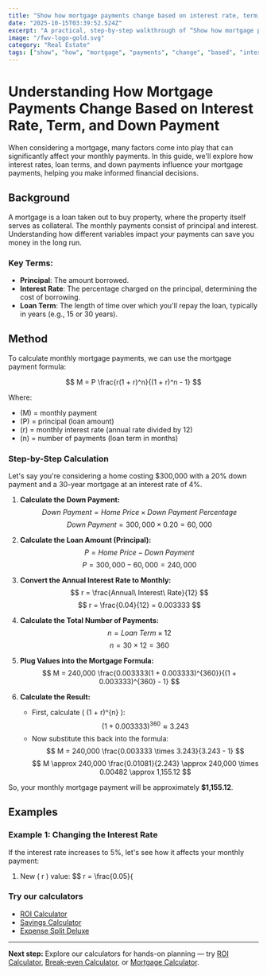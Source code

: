 ```yaml
---
title: "Show how mortgage payments change based on interest rate, term, and down payment — Complete Guide"
date: "2025-10-15T03:39:52.524Z"
excerpt: "A practical, step-by-step walkthrough of “Show how mortgage payments change based on interest rate, term, and down payment”."
image: "/fwv-logo-gold.svg"
category: "Real Estate"
tags: ["show", "how", "mortgage", "payments", "change", "based", "interest", "rate"]
---
```


# Understanding How Mortgage Payments Change Based on Interest Rate, Term, and Down Payment

When considering a mortgage, many factors come into play that can significantly affect your monthly payments. In this guide, we'll explore how interest rates, loan terms, and down payments influence your mortgage payments, helping you make informed financial decisions.

## Background

A mortgage is a loan taken out to buy property, where the property itself serves as collateral. The monthly payments consist of principal and interest. Understanding how different variables impact your payments can save you money in the long run.

### Key Terms:
- **Principal**: The amount borrowed.
- **Interest Rate**: The percentage charged on the principal, determining the cost of borrowing.
- **Loan Term**: The length of time over which you'll repay the loan, typically in years (e.g., 15 or 30 years).

## Method

To calculate monthly mortgage payments, we can use the mortgage payment formula:

$$
M = P \frac{r(1 + r)^n}{(1 + r)^n - 1}
$$

Where:
- \(M\) = monthly payment
- \(P\) = principal (loan amount)
- \(r\) = monthly interest rate (annual rate divided by 12)
- \(n\) = number of payments (loan term in months)

### Step-by-Step Calculation

Let's say you're considering a home costing $300,000 with a 20% down payment and a 30-year mortgage at an interest rate of 4%.

1. **Calculate the Down Payment:**
   $$ 
   Down\ Payment = Home\ Price \times Down\ Payment\ Percentage 
   $$ 
   $$ 
   Down\ Payment = 300,000 \times 0.20 = 60,000
   $$

2. **Calculate the Loan Amount (Principal):**
   $$ 
   P = Home\ Price - Down\ Payment 
   $$ 
   $$ 
   P = 300,000 - 60,000 = 240,000 
   $$

3. **Convert the Annual Interest Rate to Monthly:**
   $$ 
   r = \frac{Annual\ Interest\ Rate}{12} 
   $$ 
   $$ 
   r = \frac{0.04}{12} = 0.003333 
   $$

4. **Calculate the Total Number of Payments:**
   $$ 
   n = Loan\ Term \times 12 
   $$ 
   $$ 
   n = 30 \times 12 = 360 
   $$

5. **Plug Values into the Mortgage Formula:**
   $$ 
   M = 240,000 \frac{0.003333(1 + 0.003333)^{360}}{(1 + 0.003333)^{360} - 1} 
   $$

6. **Calculate the Result:**
   - First, calculate \( (1 + r)^{n} \):
   $$ 
   (1 + 0.003333)^{360} \approx 3.243 
   $$
   - Now substitute this back into the formula:
   $$ 
   M = 240,000 \frac{0.003333 \times 3.243}{3.243 - 1} 
   $$ 
   $$ 
   M \approx 240,000 \frac{0.01081}{2.243} \approx 240,000 \times 0.00482 \approx 1,155.12 
   $$ 

So, your monthly mortgage payment will be approximately **$1,155.12**.

## Examples

### Example 1: Changing the Interest Rate
If the interest rate increases to 5%, let's see how it affects your monthly payment:

1. New \( r \) value:
   $$ 
   r = \frac{0.05}{



### Try our calculators
- [ROI Calculator](/calculators)
- [Savings Calculator](/calculators)
- [Expense Split Deluxe](/calculators)


---
**Next step:** Explore our calculators for hands-on planning — try [ROI Calculator](/calculators), [Break-even Calculator](/calculators), or [Mortgage Calculator](/calculators).


<script type="application/ld+json">
{
  "@context": "https://schema.org",
  "@type": "Article",
  "headline": "Show how mortgage payments change based on interest rate, term, and down payment — Complete Guide",
  "description": "A practical, step-by-step walkthrough of “Show how mortgage payments change based on interest rate, term, and down payment”.",
  "author": {
    "@type": "Organization",
    "name": "Foster Wealth Ventures"
  },
  "datePublished": "2025-10-15T03:39:38.678Z",
  "image": "/fwv-logo-gold.svg"
}
</script>


<script type="application/ld+json">
{ "@context":"https://schema.org", "@type":"FAQPage", "mainEntity": [] }
</script>
